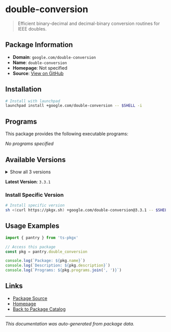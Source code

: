 # double-conversion

> Efficient binary-decimal and decimal-binary conversion routines for IEEE doubles.

## Package Information

- **Domain**: `google.com/double-conversion`
- **Name**: `double-conversion`
- **Homepage**: Not specified
- **Source**: [View on GitHub](https://github.com/pkgxdev/pantry/tree/main/projects/google.com/double-conversion/package.yml)

## Installation

```bash
# Install with launchpad
launchpad install +google.com/double-conversion -- $SHELL -i
```

## Programs

This package provides the following executable programs:

*No programs specified*

## Available Versions

<details>
<summary>Show all 3 versions</summary>

- `3.3.1`, `3.3.0`, `3.2.1`

</details>

**Latest Version**: `3.3.1`

### Install Specific Version

```bash
# Install specific version
sh <(curl https://pkgx.sh) +google.com/double-conversion@3.3.1 -- $SHELL -i
```

## Usage Examples

```typescript
import { pantry } from 'ts-pkgx'

// Access this package
const pkg = pantry.double_conversion

console.log(`Package: ${pkg.name}`)
console.log(`Description: ${pkg.description}`)
console.log(`Programs: ${pkg.programs.join(', ')}`)
```

## Links

- [Package Source](https://github.com/pkgxdev/pantry/tree/main/projects/google.com/double-conversion/package.yml)
- [Homepage](#)
- [Back to Package Catalog](../package-catalog.md)

---

*This documentation was auto-generated from package data.*
